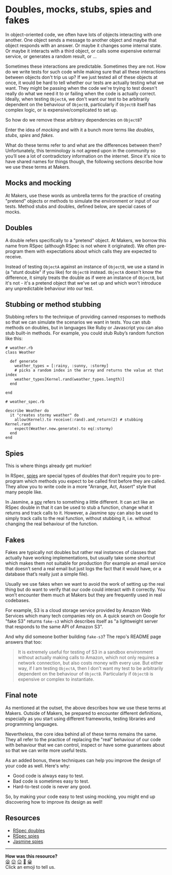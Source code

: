 # Doubles, mocks, stubs, spies and fakes

In object-oriented code, we often have lots of objects interacting with one another.
One object sends a message to another object and maybe that object responds with an answer.
Or maybe it changes some internal state.
Or maybe it interacts with a third object, or calls some expensive external service, or generates a random result, or ...

Sometimes these interactions are predictable.
Sometimes they are not.
How do we write tests for such code while making sure that all these interactions between objects don't trip us up?
If we just tested all of these objects at once, it would be hard to tell whether our tests are actually testing what we want.
They might be passing when the code we're trying to test doesn't really do what we need it to or failing when the code is actually correct.
Ideally, when testing `ObjectA`, we don't want our test to be arbitrarily dependent on the behaviour of `ObjectB`, particularly if `ObjectB` itself has complex logic, or is expensive/complicated to set up.

So how do we remove these arbitrary dependencies on `ObjectB`?

Enter the idea of _mocking_ and with it a bunch more terms like _doubles_, _stubs_, _spies_ and _fakes_.

What do these terms refer to and what are the differences between them?
Unfortunately, this terminology is not agreed upon in the community so you’ll see a lot of contradictory information on the internet.
Since it's nice to have shared names for things though, the following sections describe how we use these terms at Makers.

## Mocks and mocking
At Makers, use these words as umbrella terms for the practice of creating "pretend" objects or methods to simulate the environment or input of our tests.
Method stubs and doubles, defined below, are special cases of mocks.

## Doubles

A double refers specifically to a "pretend" object.
At Makers, we borrow this name from RSpec (although RSpec is not where it originated).
We often pre-program them with expectations about which calls they are expected to receive.

Instead of testing `ObjectA` against an instance of `ObjectB`, we use a stand in (a "stunt double" if you like) for `ObjectB` instead.
`ObjectA` doesn't know the difference, it simply treats the double as if were an instance of `ObjectB`, but it's not - it's a pretend object that we've set up and which won't introduce any unpredictable behaviour into our test.

## Stubbing or method stubbing

Stubbing refers to the technique of providing canned responses to methods so that we can simulate the scenarios we want in tests.
You can stub methods on doubles, but in languages like Ruby or Javascript you can also stub built-in methods.
For example, you could stub Ruby’s random function like this:

```
# weather.rb
class Weather

  def generate
    weather_types = [:rainy, :sunny, :stormy]
    # picks a random index in the array and returns the value at that index
    weather_types[Kernel.rand(weather_types.length)]
  end

end

# weather_spec.rb

describe Weather do
  it "creates stormy weather" do
    allow(Kernel).to receive(:rand).and_return(2) # stubbing Kernel.rand
    expect(Weather.new.generate).to eq(:stormy)
  end
end
```

## Spies

This is where things already get murkier!

In RSpec, [spies](https://relishapp.com/rspec/rspec-mocks/v/3-10/docs/basics/spies) are special types of doubles that don’t require you to pre-program which methods you expect to be called first before they are called.
They allow you to write code in a more "Arrange, Act, Assert" style that many people like.

In Jasmine, a [spy](https://jasmine.github.io/2.0/introduction#section-Spies) refers to something a little different.
It can act like an RSpec double in that it can be used to stub a function, change what it returns and track calls to it.
However, a Jasmine spy can also be used to simply track calls to the real function, without stubbing it, i.e. without changing the real behaviour of the function.

## Fakes
Fakes are typically not doubles but rather real instances of classes that actually have working implementations, but usually take some shortcut which makes them not suitable for production (for example an email service that doesn’t send a real email but just logs the fact that it would have, or a database that’s really just a simple file).

Usually we use fakes when we want to avoid the work of setting up the real thing but do want to verify that our code could interact with it correctly. You won’t encounter them much at Makers but they are frequently used in real codebases.

For example, S3 is a cloud storage service provided by Amazon Web Services which many tech companies rely on.
A quick search on Google for "fake S3" returns `fake-s3` which describes itself as "a lightweight server that responds to the same API of Amazon S3".

And why did someone bother building `fake-s3`? The repo's README page answers that too:

> It is extremely useful for testing of S3 in a sandbox environment without actually making calls to Amazon, which not only requires a network connection, but also costs money with every use.
But either way, if I am testing `ObjectA`, then I don't want my test to be arbitrarily dependent on the behaviour of `ObjectB`. Particularly if `ObjectB` is expensive or complex to instantiate.
## Final note

As mentioned at the outset, the above describes how we use these terms at Makers.
Outside of Makers, be prepared to encounter different definitions, especially as you start using different frameworks, testing libraries and programming languages.

Nevertheless, the core idea behind all of these terms remains the same.
They all refer to the practice of replacing the "real" behaviour of our code with behaviour that we can control, inspect or have some guarantees about so that we can write more useful tests.

As an added bonus, these techniques can help you improve the design of your code as well. Here's why:

- Good code is always easy to test.
- Bad code is sometimes easy to test.
- Hard-to-test code is never any good.

So, by making your code easy to test using mocking, you might end up discovering how to improve its design as well!

## Resources

- [RSpec doubles](https://relishapp.com/rspec/rspec-mocks/v/3-10/docs/basics/test-doubles)
- [RSpec spies](https://relishapp.com/rspec/rspec-mocks/v/3-10/docs/basics/spies)
- [Jasmine spies](https://jasmine.github.io/2.0/introduction#section-Spies)

<!-- BEGIN GENERATED SECTION DO NOT EDIT -->

---

**How was this resource?**  
[😫](https://airtable.com/shrUJ3t7KLMqVRFKR?prefill_Repository=course&prefill_File=pills/doubles.md&prefill_Sentiment=😫) [😕](https://airtable.com/shrUJ3t7KLMqVRFKR?prefill_Repository=course&prefill_File=pills/doubles.md&prefill_Sentiment=😕) [😐](https://airtable.com/shrUJ3t7KLMqVRFKR?prefill_Repository=course&prefill_File=pills/doubles.md&prefill_Sentiment=😐) [🙂](https://airtable.com/shrUJ3t7KLMqVRFKR?prefill_Repository=course&prefill_File=pills/doubles.md&prefill_Sentiment=🙂) [😀](https://airtable.com/shrUJ3t7KLMqVRFKR?prefill_Repository=course&prefill_File=pills/doubles.md&prefill_Sentiment=😀)  
Click an emoji to tell us.

<!-- END GENERATED SECTION DO NOT EDIT -->
